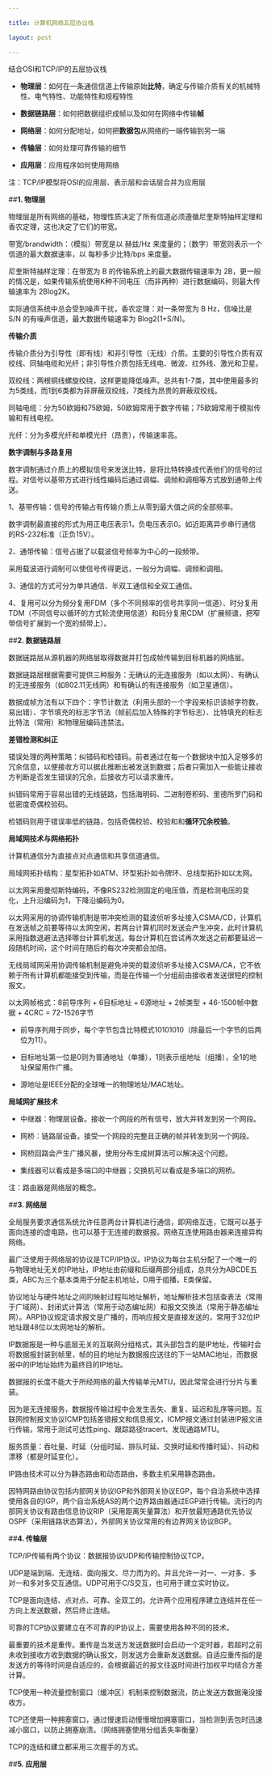 ```yaml
---

title: 计算机网络五层协议栈

layout: post

---
```


结合OSI和TCP/IP的五层协议栈

* **物理层**：如何在一条通信信道上传输原始**比特**，确定与传输介质有关的机械特性、电气特性、功能特性和规程特性

* **数据链路层**：如何把数据组织成帧以及如何在网络中传输**帧**

* **网络层**：如何分配地址，如何把**数据包**从网络的一端传输到另一端

* **传输层**：如何处理可靠传输的细节

* **应用层**：应用程序如何使用网络

注：TCP/IP模型将OSI的应用层、表示层和会话层合并为应用层

##**1. 物理层**

物理层是所有网络的基础，物理性质决定了所有信道必须遵循尼奎斯特抽样定理和香农定理，这也决定了它们的带宽。

带宽/brandwidth：（模拟）带宽是以 赫兹/Hz 来度量的；（数字）带宽则表示一个信道的最大数据速率，以 每秒多少比特/bps 来度量。

尼奎斯特抽样定理：在带宽为 B 的传输系统上的最大数据传输速率为 2B，更一般的情况是，如果传输系统使用K种不同电压（而非两种）进行数据编码，则最大传输速率为 2Blog2K。

实际通信系统中总会受到噪声干扰，香农定理：对一条带宽为 B Hz，信噪比是 S/N 的有噪声信道，最大数据传输速率为 Blog2(1+S/N)。

**传输介质**

传输介质分为引导性（即有线）和非引导性（无线）介质。主要的引导性介质有双绞线、同轴电缆和光纤；非引导性介质包括无线电、微波、红外线、激光和卫星。

双绞线：两根铜线螺旋绞绕，这样更能降低噪声。总共有1-7类，其中使用最多的为5类线，而1到6类都为非屏蔽双绞线，7类线为昂贵的屏蔽双绞线。

同轴电缆：分为50欧姆和75欧姆，50欧姆常用于数字传输；75欧姆常用于模拟传输和有线电视。

光纤：分为多模光纤和单模光纤（昂贵），传输速率高。

**数字调制与多路复用**

数字调制通过介质上的模拟信号来发送比特，是将比特转换成代表他们的信号的过程。对信号以基带方式进行线性编码后通过调幅、调频和调相等方式放到通带上传送。

1、基带传输：信号的传输占有传输介质上从零到最大值之间的全部频率。

数字调制最直接的形式为用正电压表示1，负电压表示0。如近距离异步串行通信的RS-232标准（正负15V）。

2、通带传输：信号占据了以载波信号频率为中心的一段频带。

采用载波进行调制可以使信号传得更远，一般分为调幅、调频和调相。

3、通信的方式可分为单共通信、半双工通信和全双工通信。

4、复用可以分为频分复用FDM（多个不同频率的信号共享同一信道）、时分复用TDM（不同信号以循环的方式轮流使用信道）和码分复用CDM（扩展频谱，把窄带信号扩展到一个宽的频带上）。

##**2. 数据链路层**

数据链路层从源机器的网络层取得数据并打包成帧传输到目标机器的网络层。

数据链路层根据需要可提供三种服务：无确认的无连接服务（如以太网）、有确认的无连接服务（如802.11无线网）和有确认的有连接服务（如卫星通信）。

数据成帧方法有以下四个：字节计数法（利用头部的一个字段来标识该帧字符数，易出错）、字节填充的标志字节法（帧前后加入特殊的字节标志）、比特填充的标志比特法（常用）和物理层编码违禁法。

**差错检测和纠正**

错误处理的两种策略：纠错码和检错码。前者通过在每一个数据块中加入足够多的冗余信息，以便接收方可以据此推断出被发送到数据；后者只需加入一些能让接收方判断是否发生错误的冗余，后接收方可以请求重传。

纠错码常用于容易出错的无线链路，包括海明码、二进制卷积码、里德所罗门码和低密度奇偶校验码。

检错码则用于错误率低的链路，包括奇偶校验、校验和和**循环冗余校验**。

**局域网技术与网络拓扑**

计算机通信分为直接点对点通信和共享信道通信。

局域网拓扑结构：星型拓扑如ATM、环型拓扑如令牌环、总线型拓扑如以太网。

以太网采用曼彻斯特编码，不像RS232检测固定的电压值，而是检测电压的变化，上升沿编码为1，下降沿编码为0。

以太网采用的协调传输机制是带冲突检测的载波侦听多址接入CSMA/CD，计算机在发送帧之前要等待以太网空闲，若两台计算机同时发送会产生冲突，此时计算机采用指数退避法选择哪台计算机发送。每台计算机在尝试再次发送之前都要延迟一段随机时间，这个时间在随后的每次冲突都会加倍。

无线局域网采用协调传输机制是避免冲突的载波侦听多址接入CSMA/CA，它不依赖于所有计算机都能接受到传输，而是在传输一个分组前由接收者发送很短的控制报文。

以太网帧格式：8前导序列 + 6目标地址 + 6源地址 + 2帧类型 + 46-1500帧中数据 + 4CRC = 72-1526字节

* 前导序列用于同步，每个字节包含比特模式10101010（除最后一个字节的后两位为11）。

* 目标地址第一位是0则为普通地址（单播），1则表示组地址（组播），全1的地址保留用作广播。

* 源地址是IEEE分配的全球唯一的物理地址/MAC地址。

**局域网扩展技术**

* 中继器：物理层设备。接收一个网段的所有信号，放大并转发到另一个网段。

* 网桥：链路层设备。接受一个网段的完整且正确的帧并转发到另一个网段。

* 网桥回路会产生广播风暴，使用分布生成树算法可以解决这个问题。

* 集线器可以看成是多端口的中继器；交换机可以看成是多端口的网桥。

注：路由器是网络层的概念。

##**3. 网络层**

全局服务要求通信系统允许任意两台计算机进行通信，即网络互连，它既可以基于面向连接的虚电路，也可以基于无连接的数据报。网络互连使用路由器来连接异构网络。

最广泛使用于网络层的协议是TCP/IP协议。IP协议为每台主机分配了一个唯一的与物理地址无关的IP地址，IP地址由前缀和后缀两部分组成，总共分为ABCDE五类，ABC为三个基本类用于分配主机地址，D用于组播，E类保留。

协议地址与硬件地址之间的映射过程叫地址解析，地址解析技术包括查表法（常用于广域网）、封闭式计算法（常用于动态编址网）和报文交换法（常用于静态编址网）。ARP协议规定请求报文是广播的，而响应报文是直接发送的，常用于32位IP地址跟48位以太网地址的解析。

IP数据报是一种与底层无关的互联网分组格式，其头部包含的是IP地址，传输时会将数据报封装到帧里，帧的目的地址为数据报应送往的下一站MAC地址，而数据报中的IP地址始终为最终目的IP地址。

数据报的长度不能大于所经网络的最大传输单元MTU，因此常常会进行分片与重装。

因为是无连接服务，数据报传输过程中会发生丢失、重复、延迟和乱序等问题。互联网控制报文协议ICMP包括差错报文和信息报文，ICMP报文通过封装进IP报文进行传输，常用于测试可达性ping、跟踪路径tracert、发现通路MTU。

服务质量：吞吐量、时延（分组时延、排队时延、交换时延和传播时延）、抖动和漂移（都是时延变化）。

IP路由技术可以分为静态路由和动态路由，多数主机采用静态路由。

因特网路由协议包括内部网关协议IGP和外部网关协议EGP，每个自治系统中选择使用各自的IGP，两个自治系统AS的两个边界路由器通过EGP进行传输。流行的内部网关协议有路由信息协议RIP（采用距离矢量算法）和开放最短通路优先协议OSPF（采用链路状态算法），外部网关协议常用的有边界网关协议BGP。

##**4. 传输层**

TCP/IP传输有两个协议：数据报协议UDP和传输控制协议TCP。

UDP是端到端、无连结、面向报文、尽力而为的。并且允许一对一、一对多、多对一和多对多交互通信。UDP可用于C/S交互，也可用于建立实时协议。

TCP是面向连结、点对点、可靠、全双工的。允许两个应用程序建立连结并在任一方向上发送数据，然后终止连结。

可靠的TCP协议要建立在不可靠的IP协议上，需要使用各种不同的技术。

最重要的技术是重传。重传是当发送方发送数据时会启动一个定时器，若超时之前未收到接收方收到数据的确认报文，则发送方会重新发送数据。自适应重传指的是发送方的等待时间是自适应的，会根据最近的报文往返时间进行加权平均结合方差计算。

TCP使用一种流量控制窗口（缓冲区）机制来控制数据流，防止发送方数据淹没接收方。

TCP还使用一种拥塞窗口，通过慢速启动慢慢增加拥塞窗口，当检测到丢包时迅速减小窗口，以防止拥塞崩溃。（网络拥塞使用分组丢失率衡量）

TCP的连结和建立都采用三次握手的方式。

##**5. 应用层**


